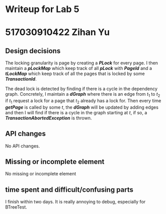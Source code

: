 # Writeup for Lab 5

# 517030910422 Zihan Yu

## Design decisions
The locking granularity is page by creating a ***PLock*** for every page. I then maintain a ***pLockMap*** which keep track of all ***pLock*** with ***PageId*** and a ***tLockMap*** which keep track of all the pages that is locked by some ***TransactionId***. 

The dead lock is detected by finding if there is a cycle in the dependency graph. Concretely, I maintain a ***dGraph*** where there is an edge from $t_1$ to $t_2$ if $t_1$ request a lock for a page that $t_2$ already has a lock for. Then every time ***getPage*** is called by some $t$, the ***dGraph*** will be updated by adding edges and then I will find if there is a cycle in the graph starting at $t$, if so, a ***TransactionAbortedException*** is thrown. 

## API changes
No API changes.

## Missing or incomplete element
No missing or incomplete element

## time spent and difficult/confusing parts
I finish within two days. It is really annoying to debug, especially for BTreeTest.